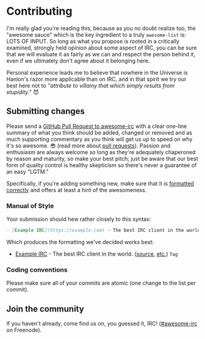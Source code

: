# Contributing

I'm really glad you're reading this, because as you no doubt realize too, the "awesome sauce" which is the key ingredient to a truly `awesome-list` is: LOTS OF INPUT. So long as what you propose is rooted in a critically examined, strongly held opinion about some aspect of IRC, you can be sure that we will evaluate it as fairly as we can and respect the person behind it, even if we ultimately don't agree about it belonging here.

Personal experience leads me to believe that nowhere in the Universe is Hanlon's razor more applicable than on IRC, and in that spirit we try our best here not to "_attribute to villainy that which simply results from stupidity_." :smiling_imp:

## Submitting changes

Please send a [GitHub Pull Request to awesome-irc](https://github.com/davisonio/awesome-irc/pull/new/master) with a clear one-line summary of what you think should be added, changed or removed and as much supporting commentary as you think will get us up to speed on why it's so awesome. :sunglasses: (read more about [pull requests](http://help.github.com/pull-requests/)). Passion and enthusiasm are always welcome so long as they're adequately chaperoned by reason and maturity, so make your best pitch; just be aware that our best form of quality control is healthy skepticism so there's never a guarantee of an easy "LGTM."

Specifically, if you're adding something new, make sure that it is [formatted correctly](#manual-of-style) and offers at least a hint of the awesomeness.

### Manual of Style

Your submission should hew rather closely to this syntax:

```md
- [Example IRC](https://example.com) - The best IRC client in the world. ([source](https://example.com), [etc.](https://example.com)) `Tag`
```

Which produces the formatting we've decided works best:

- [Example IRC](https://example.com) - The best IRC client in the world. ([source](https://example.com), [etc.](https://example.com)) `Tag`

### Coding conventions

Please make sure all of your commits are atomic (one change to the list per commit).

## Join the community

If you haven't already, come find us on, you guessed it, IRC! ([#awesome-irc](ircs://chat.freenode.net/awesome-irc) on Freenode).
